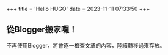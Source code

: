 +++
title = 'Hello HUGO'
date = 2023-11-11 07:33:50
+++

## 從Blogger搬家囉！

不再使用Blogger，將會逐一檢查文章的內容，陸續轉移過來存放。
